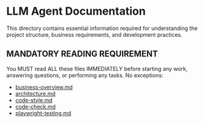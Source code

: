 # LLM Agent Documentation

This directory contains essential information required for understanding the project structure, business requirements, and development practices.

## MANDATORY READING REQUIREMENT

You MUST read ALL these files IMMEDIATELY before starting any work, answering questions, or performing any tasks. No exceptions:

- [business-overview.md](./business-overview.md)
- [architecture.md](./architecture.md)
- [code-style.md](./code-style.md)
- [code-check.md](./code-check.md)
- [playwright-testing.md](./playwright-testing.md)
